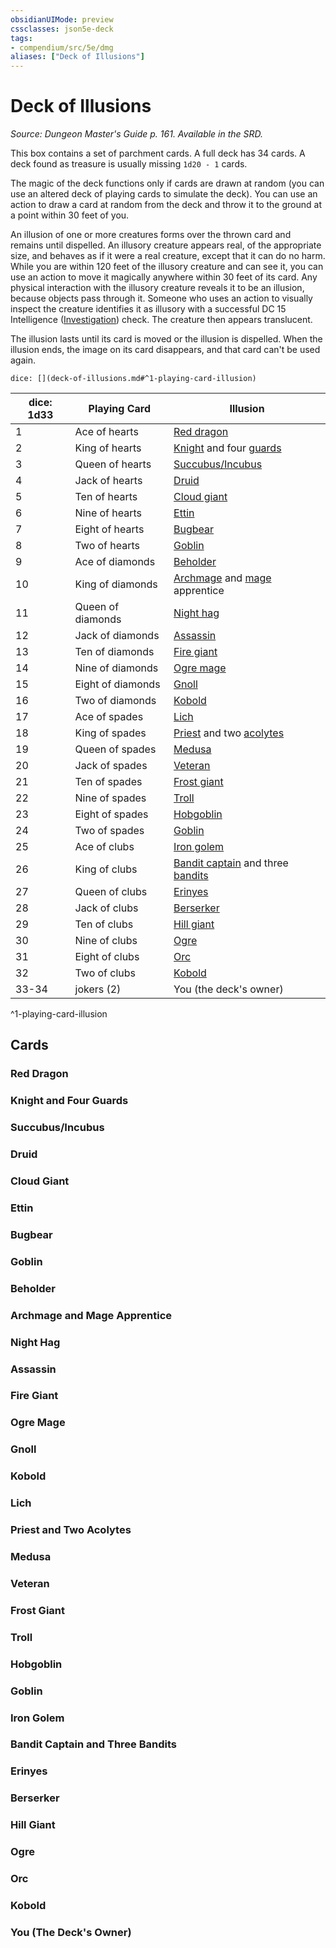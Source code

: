 ```yaml
---
obsidianUIMode: preview
cssclasses: json5e-deck
tags:
- compendium/src/5e/dmg
aliases: ["Deck of Illusions"]
---
```

# Deck of Illusions
*Source: Dungeon Master's Guide p. 161. Available in the SRD.*  

This box contains a set of parchment cards. A full deck has 34 cards. A deck found as treasure is usually missing `1d20 - 1` cards.

The magic of the deck functions only if cards are drawn at random (you can use an altered deck of playing cards to simulate the deck). You can use an action to draw a card at random from the deck and throw it to the ground at a point within 30 feet of you.

An illusion of one or more creatures forms over the thrown card and remains until dispelled. An illusory creature appears real, of the appropriate size, and behaves as if it were a real creature, except that it can do no harm. While you are within 120 feet of the illusory creature and can see it, you can use an action to move it magically anywhere within 30 feet of its card. Any physical interaction with the illusory creature reveals it to be an illusion, because objects pass through it. Someone who uses an action to visually inspect the creature identifies it as illusory with a successful DC 15 Intelligence ([Investigation](/3-Mechanics/CLI/rules/skills.md#Investigation)) check. The creature then appears translucent.

The illusion lasts until its card is moved or the illusion is dispelled. When the illusion ends, the image on its card disappears, and that card can't be used again.

`dice: [](deck-of-illusions.md#^1-playing-card-illusion)`

| dice: 1d33 | Playing Card | Illusion |
|------------|--------------|----------|
| 1 | Ace of hearts | [Red dragon](/3-Mechanics/CLI/bestiary/dragon/adult-red-dragon.md) |
| 2 | King of hearts | [Knight](/3-Mechanics/CLI/bestiary/humanoid/knight.md) and four [guards](/3-Mechanics/CLI/bestiary/humanoid/guard.md) |
| 3 | Queen of hearts | [Succubus/Incubus](/3-Mechanics/CLI/bestiary/fiend/succubus.md) |
| 4 | Jack of hearts | [Druid](/3-Mechanics/CLI/bestiary/humanoid/druid.md) |
| 5 | Ten of hearts | [Cloud giant](/3-Mechanics/CLI/bestiary/giant/cloud-giant.md) |
| 6 | Nine of hearts | [Ettin](/3-Mechanics/CLI/bestiary/giant/ettin.md) |
| 7 | Eight of hearts | [Bugbear](/3-Mechanics/CLI/bestiary/humanoid/bugbear.md) |
| 8 | Two of hearts | [Goblin](/3-Mechanics/CLI/bestiary/humanoid/goblin.md) |
| 9 | Ace of diamonds | [Beholder](/3-Mechanics/CLI/bestiary/aberration/beholder.md) |
| 10 | King of diamonds | [Archmage](/3-Mechanics/CLI/bestiary/humanoid/archmage.md) and [mage](/3-Mechanics/CLI/bestiary/humanoid/mage.md) apprentice |
| 11 | Queen of diamonds | [Night hag](/3-Mechanics/CLI/bestiary/fiend/night-hag.md) |
| 12 | Jack of diamonds | [Assassin](/3-Mechanics/CLI/bestiary/humanoid/assassin.md) |
| 13 | Ten of diamonds | [Fire giant](/3-Mechanics/CLI/bestiary/giant/fire-giant.md) |
| 14 | Nine of diamonds | [Ogre mage](/3-Mechanics/CLI/bestiary/giant/oni.md) |
| 15 | Eight of diamonds | [Gnoll](/3-Mechanics/CLI/bestiary/humanoid/gnoll.md) |
| 16 | Two of diamonds | [Kobold](/3-Mechanics/CLI/bestiary/humanoid/kobold.md) |
| 17 | Ace of spades | [Lich](/3-Mechanics/CLI/bestiary/undead/lich.md) |
| 18 | King of spades | [Priest](/3-Mechanics/CLI/bestiary/humanoid/priest.md) and two [acolytes](/3-Mechanics/CLI/bestiary/humanoid/acolyte.md) |
| 19 | Queen of spades | [Medusa](/3-Mechanics/CLI/bestiary/monstrosity/medusa.md) |
| 20 | Jack of spades | [Veteran](/3-Mechanics/CLI/bestiary/humanoid/veteran.md) |
| 21 | Ten of spades | [Frost giant](/3-Mechanics/CLI/bestiary/giant/frost-giant.md) |
| 22 | Nine of spades | [Troll](/3-Mechanics/CLI/bestiary/giant/troll.md) |
| 23 | Eight of spades | [Hobgoblin](/3-Mechanics/CLI/bestiary/humanoid/hobgoblin.md) |
| 24 | Two of spades | [Goblin](/3-Mechanics/CLI/bestiary/humanoid/goblin.md) |
| 25 | Ace of clubs | [Iron golem](/3-Mechanics/CLI/bestiary/construct/iron-golem.md) |
| 26 | King of clubs | [Bandit captain](/3-Mechanics/CLI/bestiary/humanoid/bandit-captain.md) and three [bandits](/3-Mechanics/CLI/bestiary/humanoid/bandit.md) |
| 27 | Queen of clubs | [Erinyes](/3-Mechanics/CLI/bestiary/fiend/erinyes.md) |
| 28 | Jack of clubs | [Berserker](/3-Mechanics/CLI/bestiary/humanoid/berserker.md) |
| 29 | Ten of clubs | [Hill giant](/3-Mechanics/CLI/bestiary/giant/hill-giant.md) |
| 30 | Nine of clubs | [Ogre](/3-Mechanics/CLI/bestiary/giant/ogre.md) |
| 31 | Eight of clubs | [Orc](/3-Mechanics/CLI/bestiary/humanoid/orc.md) |
| 32 | Two of clubs | [Kobold](/3-Mechanics/CLI/bestiary/humanoid/kobold.md) |
| 33-34 | jokers (2) | You (the deck's owner) |
^1-playing-card-illusion

## Cards

### Red Dragon


### Knight and Four Guards


### Succubus/Incubus


### Druid


### Cloud Giant


### Ettin


### Bugbear


### Goblin


### Beholder


### Archmage and Mage Apprentice


### Night Hag


### Assassin


### Fire Giant


### Ogre Mage


### Gnoll


### Kobold


### Lich


### Priest and Two Acolytes


### Medusa


### Veteran


### Frost Giant


### Troll


### Hobgoblin


### Goblin


### Iron Golem


### Bandit Captain and Three Bandits


### Erinyes


### Berserker


### Hill Giant


### Ogre


### Orc


### Kobold


### You (The Deck's Owner)